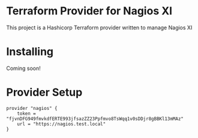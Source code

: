 # Terraform Provider for Nagios XI

This project is a Hashicorp Terraform provider written to manage Nagios XI

# Installing

Coming soon!

# Provider Setup

```hcl
provider "nagios" {
    token = "fjvnDFG949fmvkdfERTE993jfsazZZ23Ppfmvo8TsWqq1v0sDDjr8gBBKl13mMAz"
    url = "https://nagios.test.local"
}
```